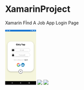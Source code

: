 # XamarinProject
Xamarin Fİnd A Job App 
Login Page
<p float="left">
  <img src="photo/Login.png" width="100" />
  <img src="/img2.png" width="100" /> 
  <img src="/img3.png" width="100" />
</p>


